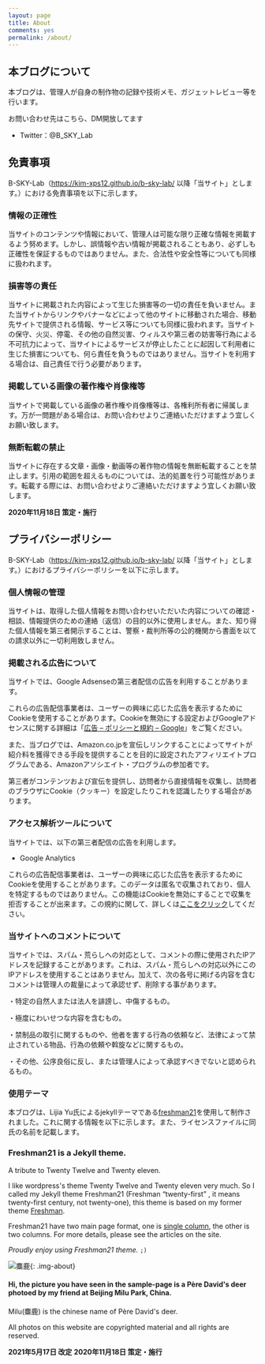 ```yaml
---
layout: page
title: About
comments: yes
permalink: /about/
---
```


## 本ブログについて

本ブログは、管理人が自身の制作物の記録や技術メモ、ガジェットレビュー等を行います。

お問い合わせ先はこちら、DM開放してます

- Twitter：@B_SKY_Lab



## 免責事項

B-SKY-Lab（https://kim-xps12.github.io/b-sky-lab/ 以降「当サイト」とします。）における免責事項を以下に示します。

### 情報の正確性

当サイトのコンテンツや情報において、管理人は可能な限り正確な情報を掲載するよう努めます。しかし、誤情報や古い情報が掲載されることもあり、必ずしも正確性を保証するものではありません。また、合法性や安全性等についても同様に扱われます。

### 損害等の責任

当サイトに掲載された内容によって生じた損害等の一切の責任を負いません。また当サイトからリンクやバナーなどによって他のサイトに移動された場合、移動先サイトで提供される情報、サービス等についても同様に扱われます。当サイトの保守、火災、停電、その他の自然災害、ウィルスや第三者の妨害等行為による不可抗力によって、当サイトによるサービスが停止したことに起因して利用者に生じた損害についても、何ら責任を負うものではありません。当サイトを利用する場合は、自己責任で行う必要があります。

### 掲載している画像の著作権や肖像権等

当サイトで掲載している画像の著作権や肖像権等は、各権利所有者に帰属します。万が一問題がある場合は、お問い合わせよりご連絡いただけますよう宜しくお願い致します。

### 無断転載の禁止

当サイトに存在する文章・画像・動画等の著作物の情報を無断転載することを禁止します。引用の範囲を超えるものについては、法的処置を行う可能性があります。転載する際には、お問い合わせよりご連絡いただけますよう宜しくお願い致します。



**2020年11月18日 策定・施行**





## プライバシーポリシー

B-SKY-Lab（https://kim-xps12.github.io/b-sky-lab/ 以降「当サイト」とします。）におけるプライバシーポリシーを以下に示します。

### 個人情報の管理

当サイトは、取得した個人情報をお問い合わせいただいた内容についての確認・相談、情報提供のための連絡（返信）の目的以外に使用しません。また、知り得た個人情報を第三者開示することは、警察・裁判所等の公的機関から書面を以ての請求以外に一切利用致しません。

### 掲載される広告について

当サイトでは、Google Adsenseの第三者配信の広告を利用することがあります。

これらの広告配信事業者は、ユーザーの興味に応じた広告を表示するためにCookieを使用することがあります。Cookieを無効にする設定およびGoogleアドセンスに関する詳細は「[広告 – ポリシーと規約 – Google](https://www.google.co.jp/policies/technologies/ads/)」をご覧ください。

また、当ブログでは、Amazon.co.jpを宣伝しリンクすることによってサイトが紹介料を獲得できる手段を提供することを目的に設定されたアフィリエイトプログラムである、Amazonアソシエイト・プログラムの参加者です。

第三者がコンテンツおよび宣伝を提供し、訪問者から直接情報を収集し、訪問者のブラウザにCookie（クッキー）を設定したりこれを認識したりする場合があります。

### アクセス解析ツールについて

当サイトでは、以下の第三者配信の広告を利用します。

- Google Analytics

これらの広告配信事業者は、ユーザーの興味に応じた広告を表示するためにCookieを使用することがあります。このデータは匿名で収集されており、個人を特定するものではありません。この機能はCookieを無効にすることで収集を拒否することが出来ます。この規約に関して、詳しくは[ここをクリック](https://www.google.com/analytics/terms/jp.html)してください。

### 当サイトへのコメントについて

当サイトでは、スパム・荒らしへの対応として、コメントの際に使用されたIPアドレスを記録することがあります。これは、スパム・荒らしへの対応以外にこのIPアドレスを使用することはありません。加えて、次の各号に掲げる内容を含むコメントは管理人の裁量によって承認せず、削除する事があります。

・特定の自然人または法人を誹謗し、中傷するもの。

・極度にわいせつな内容を含むもの。

・禁制品の取引に関するものや、他者を害する行為の依頼など、法律によって禁止されている物品、行為の依頼や斡旋などに関するもの。

・その他、公序良俗に反し、または管理人によって承認すべきでないと認められるもの。

### 使用テーマ
本ブログは、Lijia Yu氏によるjekyllテーマである[freshman21](https://github.com/yulijia/freshman21)を使用して制作されました。これに関する情報を以下に示します。また、ライセンスファイルに同氏の名前を記載します。

### Freshman21 is a Jekyll theme.

A tribute to Twenty Twelve and Twenty eleven.

I like wordpress's theme Twenty Twelve and Twenty eleven very much. 
So I called my Jekyll theme Freshman21 (Freshman <q>twenty-first</q> , it means twenty-first century, not twenty-one), this theme is based on my former theme [Freshman](https://github.com/yulijia/freshman/).

Freshman21 have two main page format, one is [single column](http://yulijia.net/en/  "see demo"), the other is two columns. For more details, please see the articles on the site.

<cite>Proudly enjoy using Freshman21 theme.</cite> <code>;)</code>

![麋鹿](https://i.imgur.com/Mdc4szJl.jpg){: .img-about}

#### Hi, the picture you have seen in the sample-page is a Père David's deer photoed by my friend at Beijing Milu Park, China.


Milu(麋鹿) is the chinese name of Père David's deer.

All photos on this website are copyrighted material and all rights are reserved.

**2021年5月17日 改定**
**2020年11月18日 策定・施行**